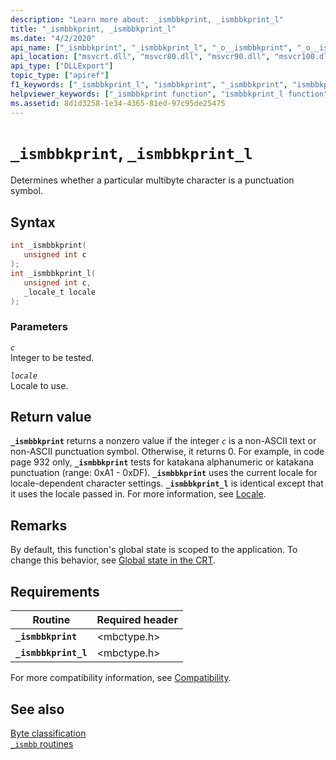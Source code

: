 ```yaml
---
description: "Learn more about: _ismbbkprint, _ismbbkprint_l"
title: "_ismbbkprint, _ismbbkprint_l"
ms.date: "4/2/2020"
api_name: ["_ismbbkprint", "_ismbbkprint_l", "_o__ismbbkprint", "_o__ismbbkprint_l"]
api_location: ["msvcrt.dll", "msvcr80.dll", "msvcr90.dll", "msvcr100.dll", "msvcr100_clr0400.dll", "msvcr110.dll", "msvcr110_clr0400.dll", "msvcr120.dll", "msvcr120_clr0400.dll", "ucrtbase.dll", "api-ms-win-crt-multibyte-l1-1-0.dll"]
api_type: ["DLLExport"]
topic_type: ["apiref"]
f1_keywords: ["_ismbbkprint_l", "ismbbkprint", "_ismbbkprint", "ismbbkprint_l"]
helpviewer_keywords: ["_ismbbkprint function", "ismbbkprint_l function", "ismbbkprint function", "_ismbbkprint_l function"]
ms.assetid: 8d1d3258-1e34-4365-81ed-97c95de25475
---
```

# `_ismbbkprint`, `_ismbbkprint_l`

Determines whether a particular multibyte character is a punctuation symbol.

## Syntax

```C
int _ismbbkprint(
   unsigned int c
);
int _ismbbkprint_l(
   unsigned int c,
   _locale_t locale
);
```

### Parameters

*`c`*\
Integer to be tested.

*`locale`*\
Locale to use.

## Return value

**`_ismbbkprint`** returns a nonzero value if the integer *`c`* is a non-ASCII text or non-ASCII punctuation symbol. Otherwise, it returns 0. For example, in code page 932 only, **`_ismbbkprint`** tests for katakana alphanumeric or katakana punctuation (range: 0xA1 - 0xDF). **`_ismbbkprint`** uses the current locale for locale-dependent character settings. **`_ismbbkprint_l`** is identical except that it uses the locale passed in. For more information, see [Locale](../locale.md).

## Remarks

By default, this function's global state is scoped to the application. To change this behavior, see [Global state in the CRT](../global-state.md).

## Requirements

| Routine | Required header |
|---|---|
| **`_ismbbkprint`** | \<mbctype.h> |
| **`_ismbbkprint_l`** | \<mbctype.h> |

For more compatibility information, see [Compatibility](../compatibility.md).

## See also

[Byte classification](../byte-classification.md)\
[`_ismbb` routines](../ismbb-routines.md)
